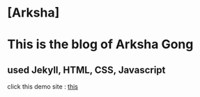 # [Arksha]
# This is the blog of Arksha Gong
## used Jekyll, HTML, CSS, Javascript

click this demo site : [this](http://www.arkshagong.com)
